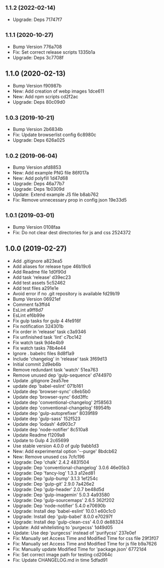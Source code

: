 ## <small>1.1.2 (2022-02-14)</small>

* Upgrade: Deps 71747f7



## <small>1.1.1 (2020-10-27)</small>

* Bump Version 776a708
* Fix: Set correct release scripts 1335b1a
* Upgrade: Deps 3c7708f



## 1.1.0 (2020-02-13)

* Bump Version f90987b
* New: Add creation of webp images 1dce611
* New: Add npm scripts cd2f2ac
* Upgrade: Deps 80c09d0



## <small>1.0.3 (2019-10-21)</small>

* Bump Version 2b6834b
* Fix: Update browserlist config 6c8980c
* Upgrade: Deps 626a025



## <small>1.0.2 (2019-06-04)</small>

* Bump Version afd8853
* New: Add example PNG file 86f017a
* New: Add polyfill 1d47d68
* Upgrade: Deps 46a77b7
* Upgrade: Deps 1b0309d
* Update: Extend example JS file b8ab762
* Fix: Remove unnecessary prop in config json 19e33d5



## <small>1.0.1 (2019-03-01)</small>

* Bump Version 0108faa
* Fix: Do not clear dest directories for js and css 2524372



## 1.0.0 (2019-02-27)

* Add .gitignore a823ea5
* Add aliases for release type 46b19c6
* Add Readme file 1d0f90d
* Add task 'release' d39ec23
* Add test assets 5c52462
* Add test files a291e1e
* Avoid error if no .git repository is available fd29b19
* Bump Version 06921ef
* Comment fa3ffd4
* EsLint a9ff8d7
* EsLint ef6b99e
* Fix gulp tasks for gulp 4 4fe916f
* Fix notification 324301b
* Fix order in 'release' task c3a9346
* Fix unfinished task 'lint' c7bc142
* Fix watch task 9d4e4b9
* Fix watch tasks 78b4e44
* Ignore . babelrc files 8d8f1a9
* Include 'changelog' in 'release' task 3f69d13
* Initial commit 2d9eb6b
* Remove redundant task 'watch' 51ea763
* Remove unused dep 'gulp-sequence' d744970
* Update .gitignore 2ea57ee
* update dep 'babel-eslint' 071b161
* Update dep 'browser-sync' c8eb5b0
* Update dep 'browser-sync' 6dd3ffc
* Update dep 'conventional-changelog' 2f58563
* Update dep 'conventional-changelog' f8954fb
* Update dep 'gulp-autoprefixer' 8039f89
* Update dep 'gulp-sass' 152f523
* Update dep 'lodash' 4d903c7
* Update dep 'node-notifier' 8c510a8
* Update Readme f1209a8
* Update to Gulp 4 2c65699
* Use stable version 4.0.0 of gulp 9abb1d3
* New: Add experimental option '--purge' 8bdcb62
* New: Remove unused css 7cfc196
* Upgrade: Dep 'chalk' 2.4.2 4831504
* Upgrade: Dep 'conventional-changelog' 3.0.6 46e05b3
* Upgrade: Dep 'fancy-log' 1.3.3 a12ed81
* Upgrade: Dep 'gulp-bump' 3.1.3 1ef254c
* Upgrade: Dep 'gulp-git' 2.9.0 7a426e2
* Upgrade: Dep 'gulp-header' 2.0.7 be48d5d
* Upgrade: Dep 'gulp-imagemin' 5.0.3 4a93580
* Upgrade: Dep 'gulp-sourcemaps' 2.6.5 362f202
* Upgrade: Dep 'node-notifier' 5.4.0 e70690b
* Upgrade: Install dep 'babel-eslint' 10.0.1 e60c1c0
* Upgrade: Install dep 'gulp-babel' 8.0.0 e70297f
* Upgrade: Install dep 'gulp-clean-css' 4.0.0 de88324
* Update: Add whitelisting to 'purgecss' 1d49d05
* Update: Use dep 'purgecss' instead of 'purifycss' 237e0ef
* Fix: Manually set Access Time and Modified Time for css file 29f3f07
* Fix: Manually set Access Time and Modified Time for js file b9a7626
* Fix: Manually update Modified Time for 'package.json' 67721d4
* Fix: Set correct image path for testing cd2064c
* Fix: Update CHANGELOG.md in time 5dfad91



